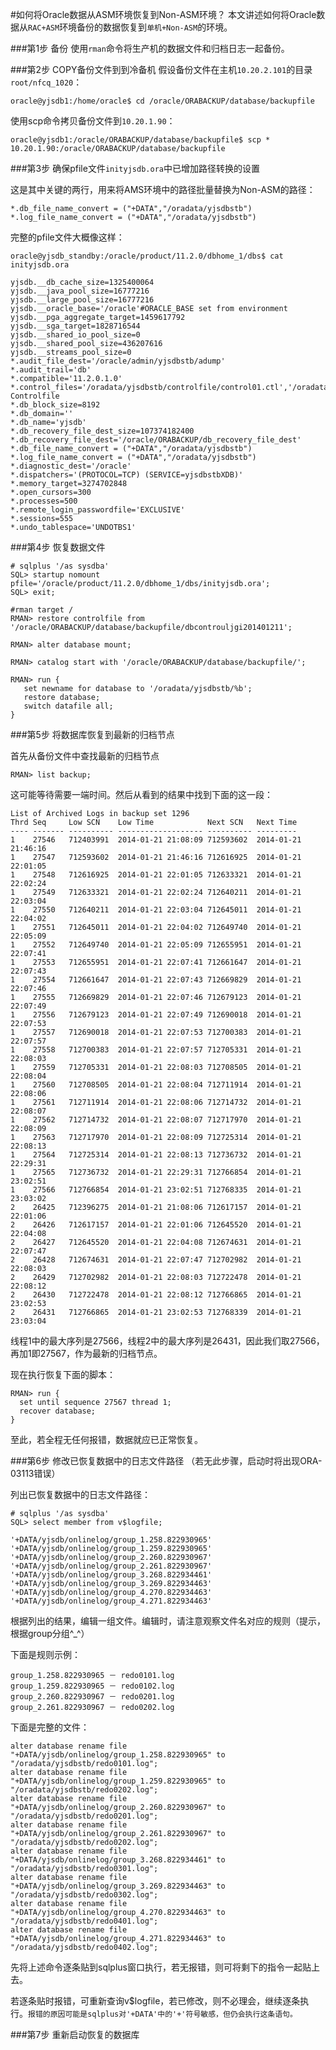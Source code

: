 #如何将Oracle数据从ASM环境恢复到Non-ASM环境？
本文讲述如何将Oracle数据从`RAC+ASM`环境备份的数据恢复到`单机+Non-ASM`的环境。

###第1步 备份
使用`rman`命令将生产机的数据文件和归档日志一起备份。

###第2步 COPY备份文件到到冷备机
假设备份文件在主机`10.20.2.101`的目录`root/nfcq_1020`：

    oracle@yjsdb1:/home/oracle$ cd /oracle/ORABACKUP/database/backupfile

使用scp命令拷贝备份文件到`10.20.1.90`：

    oracle@yjsdb1:/oracle/ORABACKUP/database/backupfile$ scp * 10.20.1.90:/oracle/ORABACKUP/database/backupfile

###第3步 确保pfile文件`inityjsdb.ora`中已增加路径转换的设置

这是其中关键的两行，用来将AMS环境中的路径批量替换为Non-ASM的路径：

    *.db_file_name_convert = ("+DATA","/oradata/yjsdbstb")
    *.log_file_name_convert = ("+DATA","/oradata/yjsdbstb")

完整的pfile文件大概像这样：

    oracle@yjsdb_standby:/oracle/product/11.2.0/dbhome_1/dbs$ cat inityjsdb.ora

    yjsdb.__db_cache_size=1325400064
    yjsdb.__java_pool_size=16777216
    yjsdb.__large_pool_size=16777216
    yjsdb.__oracle_base='/oracle'#ORACLE_BASE set from environment
    yjsdb.__pga_aggregate_target=1459617792
    yjsdb.__sga_target=1828716544
    yjsdb.__shared_io_pool_size=0
    yjsdb.__shared_pool_size=436207616
    yjsdb.__streams_pool_size=0
    *.audit_file_dest='/oracle/admin/yjsdbstb/adump'
    *.audit_trail='db'
    *.compatible='11.2.0.1.0'
    *.control_files='/oradata/yjsdbstb/controlfile/control01.ctl','/oradata/yjsdbstb/controlfile/control02.ctl'#Restore Controlfile
    *.db_block_size=8192
    *.db_domain=''
    *.db_name='yjsdb'
    *.db_recovery_file_dest_size=107374182400
    *.db_recovery_file_dest='/oracle/ORABACKUP/db_recovery_file_dest'
    *.db_file_name_convert = ("+DATA","/oradata/yjsdbstb")
    *.log_file_name_convert = ("+DATA","/oradata/yjsdbstb")
    *.diagnostic_dest='/oracle'
    *.dispatchers='(PROTOCOL=TCP) (SERVICE=yjsdbstbXDB)'
    *.memory_target=3274702848
    *.open_cursors=300
    *.processes=500
    *.remote_login_passwordfile='EXCLUSIVE'
    *.sessions=555
    *.undo_tablespace='UNDOTBS1'

###第4步 恢复数据文件

    # sqlplus '/as sysdba'
    SQL> startup nomount pfile='/oracle/product/11.2.0/dbhome_1/dbs/inityjsdb.ora';
    SQL> exit;

    #rman target /
    RMAN> restore controlfile from '/oracle/ORABACKUP/database/backupfile/dbcontrouljgi201401211';

    RMAN> alter database mount;

    RMAN> catalog start with '/oracle/ORABACKUP/database/backupfile/';

    RMAN> run {
       set newname for database to '/oradata/yjsdbstb/%b';
       restore database;
       switch datafile all;
    }

###第5步 将数据库恢复到最新的归档节点

首先从备份文件中查找最新的归档节点

    RMAN> list backup; 

这可能等待需要一端时间。然后从看到的结果中找到下面的这一段：

    List of Archived Logs in backup set 1296
    Thrd Seq     Low SCN    Low Time            Next SCN   Next Time
    ---- ------- ---------- ------------------- ---------- ---------
    1    27546   712403991  2014-01-21 21:08:09 712593602  2014-01-21 21:46:16
    1    27547   712593602  2014-01-21 21:46:16 712616925  2014-01-21 22:01:05
    1    27548   712616925  2014-01-21 22:01:05 712633321  2014-01-21 22:02:24
    1    27549   712633321  2014-01-21 22:02:24 712640211  2014-01-21 22:03:04
    1    27550   712640211  2014-01-21 22:03:04 712645011  2014-01-21 22:04:02
    1    27551   712645011  2014-01-21 22:04:02 712649740  2014-01-21 22:05:09
    1    27552   712649740  2014-01-21 22:05:09 712655951  2014-01-21 22:07:41
    1    27553   712655951  2014-01-21 22:07:41 712661647  2014-01-21 22:07:43
    1    27554   712661647  2014-01-21 22:07:43 712669829  2014-01-21 22:07:46
    1    27555   712669829  2014-01-21 22:07:46 712679123  2014-01-21 22:07:49
    1    27556   712679123  2014-01-21 22:07:49 712690018  2014-01-21 22:07:53
    1    27557   712690018  2014-01-21 22:07:53 712700383  2014-01-21 22:07:57
    1    27558   712700383  2014-01-21 22:07:57 712705331  2014-01-21 22:08:03
    1    27559   712705331  2014-01-21 22:08:03 712708505  2014-01-21 22:08:04
    1    27560   712708505  2014-01-21 22:08:04 712711914  2014-01-21 22:08:06
    1    27561   712711914  2014-01-21 22:08:06 712714732  2014-01-21 22:08:07
    1    27562   712714732  2014-01-21 22:08:07 712717970  2014-01-21 22:08:09
    1    27563   712717970  2014-01-21 22:08:09 712725314  2014-01-21 22:08:13
    1    27564   712725314  2014-01-21 22:08:13 712736732  2014-01-21 22:29:31
    1    27565   712736732  2014-01-21 22:29:31 712766854  2014-01-21 23:02:51
    1    27566   712766854  2014-01-21 23:02:51 712768335  2014-01-21 23:03:02
    2    26425   712396275  2014-01-21 21:08:06 712617157  2014-01-21 22:01:06
    2    26426   712617157  2014-01-21 22:01:06 712645520  2014-01-21 22:04:08
    2    26427   712645520  2014-01-21 22:04:08 712674631  2014-01-21 22:07:47
    2    26428   712674631  2014-01-21 22:07:47 712702982  2014-01-21 22:08:03
    2    26429   712702982  2014-01-21 22:08:03 712722478  2014-01-21 22:08:12
    2    26430   712722478  2014-01-21 22:08:12 712766865  2014-01-21 23:02:53
    2    26431   712766865  2014-01-21 23:02:53 712768339  2014-01-21 23:03:04

线程1中的最大序列是27566，线程2中的最大序列是26431，因此我们取27566，再加1即27567，作为最新的归档节点。

现在执行恢复下面的脚本：

    RMAN> run {
      set until sequence 27567 thread 1;
      recover database;
    }

至此，若全程无任何报错，数据就应已正常恢复。

###第6步 修改已恢复数据中的日志文件路径
（若无此步骤，启动时将出现ORA-03113错误）

列出已恢复数据中的日志文件路径：

    # sqlplus '/as sysdba'
    SQL> select member from v$logfile;

    '+DATA/yjsdb/onlinelog/group_1.258.822930965'
    '+DATA/yjsdb/onlinelog/group_1.259.822930965'
    '+DATA/yjsdb/onlinelog/group_2.260.822930967'
    '+DATA/yjsdb/onlinelog/group_2.261.822930967'
    '+DATA/yjsdb/onlinelog/group_3.268.822934461'
    '+DATA/yjsdb/onlinelog/group_3.269.822934463'
    '+DATA/yjsdb/onlinelog/group_4.270.822934463'
    '+DATA/yjsdb/onlinelog/group_4.271.822934463'

根据列出的结果，编辑一组文件。编辑时，请注意观察文件名对应的规则（提示，根据group分组^_^）

下面是规则示例：

    group_1.258.822930965 － redo0101.log
    group_1.259.822930965 － redo0102.log
    group_2.260.822930967 － redo0201.log
    group_2.261.822930967 － redo0202.log

下面是完整的文件：

    alter database rename file "+DATA/yjsdb/onlinelog/group_1.258.822930965" to "/oradata/yjsdbstb/redo0101.log";
    alter database rename file "+DATA/yjsdb/onlinelog/group_1.259.822930965" to "/oradata/yjsdbstb/redo0202.log";
    alter database rename file "+DATA/yjsdb/onlinelog/group_2.260.822930967" to "/oradata/yjsdbstb/redo0201.log";
    alter database rename file "+DATA/yjsdb/onlinelog/group_2.261.822930967" to "/oradata/yjsdbstb/redo0202.log";
    alter database rename file "+DATA/yjsdb/onlinelog/group_3.268.822934461" to "/oradata/yjsdbstb/redo0301.log";
    alter database rename file "+DATA/yjsdb/onlinelog/group_3.269.822934463" to "/oradata/yjsdbstb/redo0302.log";
    alter database rename file "+DATA/yjsdb/onlinelog/group_4.270.822934463" to "/oradata/yjsdbstb/redo0401.log";
    alter database rename file "+DATA/yjsdb/onlinelog/group_4.271.822934463" to "/oradata/yjsdbstb/redo0402.log";

先将上述命令逐条贴到sqlplus窗口执行，若无报错，则可将剩下的指令一起贴上去。

若逐条贴时报错，可重新查询v$logfile，若已修改，则不必理会，继续逐条执行。`报错的原因可能是sqlplus对'+DATA'中的'+'符号敏感，但仍会执行这条语句。`


###第7步 重新启动恢复的数据库

